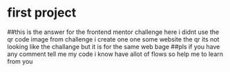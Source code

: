 # first project
##this is the answer for the frontend mentor challenge
here i didnt use the qr code image from challenge i create one one some website the qr
its not looking like the challange but it is for the same web bage
##pls if you have any comment tell me my code i know have allot of flows so help me to learn from you

